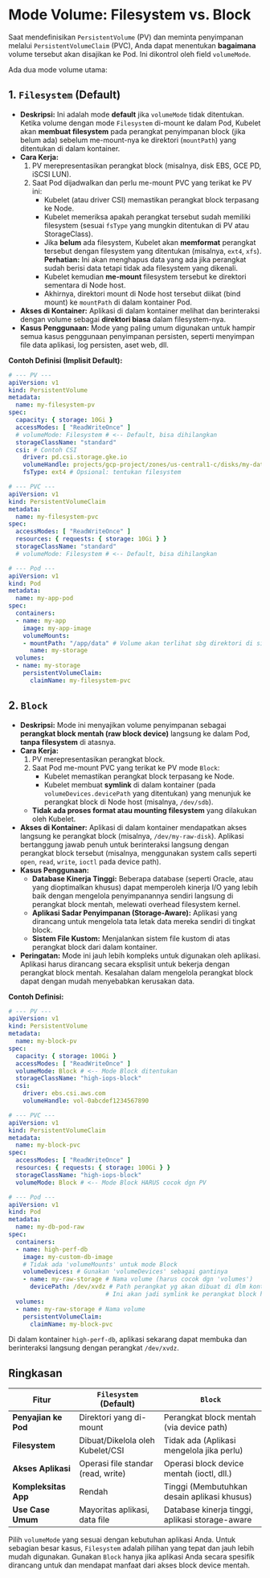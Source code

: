 # Mode Volume: Filesystem vs. Block

Saat mendefinisikan `PersistentVolume` (PV) dan meminta penyimpanan melalui `PersistentVolumeClaim` (PVC), Anda dapat menentukan **bagaimana** volume tersebut akan disajikan ke Pod. Ini dikontrol oleh field `volumeMode`.

Ada dua mode volume utama:

## 1. `Filesystem` (Default)

*   **Deskripsi:** Ini adalah mode **default** jika `volumeMode` tidak ditentukan. Ketika volume dengan mode `Filesystem` di-mount ke dalam Pod, Kubelet akan **membuat filesystem** pada perangkat penyimpanan block (jika belum ada) sebelum me-mount-nya ke direktori (`mountPath`) yang ditentukan di dalam kontainer.
*   **Cara Kerja:**
    1.  PV merepresentasikan perangkat block (misalnya, disk EBS, GCE PD, iSCSI LUN).
    2.  Saat Pod dijadwalkan dan perlu me-mount PVC yang terikat ke PV ini:
        *   Kubelet (atau driver CSI) memastikan perangkat block terpasang ke Node.
        *   Kubelet memeriksa apakah perangkat tersebut sudah memiliki filesystem (sesuai `fsType` yang mungkin ditentukan di PV atau StorageClass).
        *   Jika **belum** ada filesystem, Kubelet akan **memformat** perangkat tersebut dengan filesystem yang ditentukan (misalnya, `ext4`, `xfs`). **Perhatian:** Ini akan menghapus data yang ada jika perangkat sudah berisi data tetapi tidak ada filesystem yang dikenali.
        *   Kubelet kemudian **me-mount** filesystem tersebut ke direktori sementara di Node host.
        *   Akhirnya, direktori mount di Node host tersebut diikat (bind mount) ke `mountPath` di dalam kontainer Pod.
*   **Akses di Kontainer:** Aplikasi di dalam kontainer melihat dan berinteraksi dengan volume sebagai **direktori biasa** dalam filesystem-nya.
*   **Kasus Penggunaan:** Mode yang paling umum digunakan untuk hampir semua kasus penggunaan penyimpanan persisten, seperti menyimpan file data aplikasi, log persisten, aset web, dll.

**Contoh Definisi (Implisit Default):**

```yaml
# --- PV ---
apiVersion: v1
kind: PersistentVolume
metadata:
  name: my-filesystem-pv
spec:
  capacity: { storage: 10Gi }
  accessModes: [ "ReadWriteOnce" ]
  # volumeMode: Filesystem # <-- Default, bisa dihilangkan
  storageClassName: "standard"
  csi: # Contoh CSI
    driver: pd.csi.storage.gke.io
    volumeHandle: projects/gcp-project/zones/us-central1-c/disks/my-data-disk
    fsType: ext4 # Opsional: tentukan filesystem

# --- PVC ---
apiVersion: v1
kind: PersistentVolumeClaim
metadata:
  name: my-filesystem-pvc
spec:
  accessModes: [ "ReadWriteOnce" ]
  resources: { requests: { storage: 10Gi } }
  storageClassName: "standard"
  # volumeMode: Filesystem # <-- Default, bisa dihilangkan

# --- Pod ---
apiVersion: v1
kind: Pod
metadata:
  name: my-app-pod
spec:
  containers:
  - name: my-app
    image: my-app-image
    volumeMounts:
    - mountPath: "/app/data" # Volume akan terlihat sbg direktori di sini
      name: my-storage
  volumes:
  - name: my-storage
    persistentVolumeClaim:
      claimName: my-filesystem-pvc
```

## 2. `Block`

*   **Deskripsi:** Mode ini menyajikan volume penyimpanan sebagai **perangkat block mentah (raw block device)** langsung ke dalam Pod, **tanpa filesystem** di atasnya.
*   **Cara Kerja:**
    1.  PV merepresentasikan perangkat block.
    2.  Saat Pod me-mount PVC yang terikat ke PV mode `Block`:
        *   Kubelet memastikan perangkat block terpasang ke Node.
        *   Kubelet membuat **symlink** di dalam kontainer (pada `volumeDevices.devicePath` yang ditentukan) yang menunjuk ke perangkat block di Node host (misalnya, `/dev/sdb`).
    *   **Tidak ada proses format atau mounting filesystem** yang dilakukan oleh Kubelet.
*   **Akses di Kontainer:** Aplikasi di dalam kontainer mendapatkan akses langsung ke perangkat block (misalnya, `/dev/my-raw-disk`). Aplikasi bertanggung jawab penuh untuk berinteraksi langsung dengan perangkat block tersebut (misalnya, menggunakan system calls seperti `open`, `read`, `write`, `ioctl` pada device path).
*   **Kasus Penggunaan:**
    *   **Database Kinerja Tinggi:** Beberapa database (seperti Oracle, atau yang dioptimalkan khusus) dapat memperoleh kinerja I/O yang lebih baik dengan mengelola penyimpanannya sendiri langsung di perangkat block mentah, melewati overhead filesystem kernel.
    *   **Aplikasi Sadar Penyimpanan (Storage-Aware):** Aplikasi yang dirancang untuk mengelola tata letak data mereka sendiri di tingkat block.
    *   **Sistem File Kustom:** Menjalankan sistem file kustom di atas perangkat block dari dalam kontainer.
*   **Peringatan:** Mode ini jauh lebih kompleks untuk digunakan oleh aplikasi. Aplikasi harus dirancang secara eksplisit untuk bekerja dengan perangkat block mentah. Kesalahan dalam mengelola perangkat block dapat dengan mudah menyebabkan kerusakan data.

**Contoh Definisi:**

```yaml
# --- PV ---
apiVersion: v1
kind: PersistentVolume
metadata:
  name: my-block-pv
spec:
  capacity: { storage: 100Gi }
  accessModes: [ "ReadWriteOnce" ]
  volumeMode: Block # <-- Mode Block ditentukan
  storageClassName: "high-iops-block"
  csi:
    driver: ebs.csi.aws.com
    volumeHandle: vol-0abcdef1234567890

# --- PVC ---
apiVersion: v1
kind: PersistentVolumeClaim
metadata:
  name: my-block-pvc
spec:
  accessModes: [ "ReadWriteOnce" ]
  resources: { requests: { storage: 100Gi } }
  storageClassName: "high-iops-block"
  volumeMode: Block # <-- Mode Block HARUS cocok dgn PV

# --- Pod ---
apiVersion: v1
kind: Pod
metadata:
  name: my-db-pod-raw
spec:
  containers:
  - name: high-perf-db
    image: my-custom-db-image
    # Tidak ada 'volumeMounts' untuk mode Block
    volumeDevices: # Gunakan 'volumeDevices' sebagai gantinya
    - name: my-raw-storage # Nama volume (harus cocok dgn 'volumes')
      devicePath: /dev/xvdz # Path perangkat yg akan dibuat di dlm kontainer
                           # Ini akan jadi symlink ke perangkat block host
  volumes:
  - name: my-raw-storage # Nama volume
    persistentVolumeClaim:
      claimName: my-block-pvc
```
Di dalam kontainer `high-perf-db`, aplikasi sekarang dapat membuka dan berinteraksi langsung dengan perangkat `/dev/xvdz`.

## Ringkasan

| Fitur               | `Filesystem` (Default)                 | `Block`                                       |
|---------------------|----------------------------------------|-----------------------------------------------|
| **Penyajian ke Pod** | Direktori yang di-mount               | Perangkat block mentah (via device path)      |
| **Filesystem**      | Dibuat/Dikelola oleh Kubelet/CSI       | Tidak ada (Aplikasi mengelola jika perlu)   |
| **Akses Aplikasi**  | Operasi file standar (read, write)    | Operasi block device mentah (ioctl, dll.)   |
| **Kompleksitas App**| Rendah                                 | Tinggi (Membutuhkan desain aplikasi khusus) |
| **Use Case Umum**  | Mayoritas aplikasi, data file        | Database kinerja tinggi, aplikasi storage-aware |

Pilih `volumeMode` yang sesuai dengan kebutuhan aplikasi Anda. Untuk sebagian besar kasus, `Filesystem` adalah pilihan yang tepat dan jauh lebih mudah digunakan. Gunakan `Block` hanya jika aplikasi Anda secara spesifik dirancang untuk dan mendapat manfaat dari akses block device mentah.
